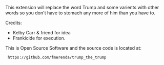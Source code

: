 This extension will replace the word Trump and some varients with other words 
so you don't have to stomach any more of him than you have to.

Credits: 
- Kelby Carr & friend for idea
- Frankicide for execution.

This is Open Source Software and the source code is located at:

     https://github.com/fmerenda/trump_the_trump
